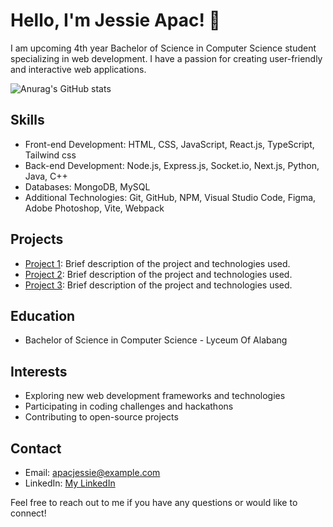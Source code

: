 # Hello, I'm Jessie Apac! 👋

I am upcoming 4th year Bachelor of Science in Computer Science student specializing in web development. I have a passion for creating user-friendly and interactive web applications. 

![Anurag's GitHub stats](https://github-readme-stats.vercel.app/api?username=apacjessie&show_icons=true)

## Skills

- Front-end Development: HTML, CSS, JavaScript, React.js, TypeScript, Tailwind css
- Back-end Development: Node.js, Express.js, Socket.io, Next.js, Python, Java, C++
- Databases: MongoDB, MySQL
- Additional Technologies: Git, GitHub, NPM, Visual Studio Code, Figma, Adobe Photoshop, Vite, Webpack

## Projects

- [Project 1](link-to-project): Brief description of the project and technologies used.
- [Project 2](link-to-project): Brief description of the project and technologies used.
- [Project 3](link-to-project): Brief description of the project and technologies used.

## Education

- Bachelor of Science in Computer Science - Lyceum Of Alabang

## Interests

- Exploring new web development frameworks and technologies
- Participating in coding challenges and hackathons
- Contributing to open-source projects

## Contact

- Email: apacjessie@example.com
- LinkedIn: [My LinkedIn](https://www.linkedin.com/in/jessie-apac-72154023a/)

Feel free to reach out to me if you have any questions or would like to connect!

